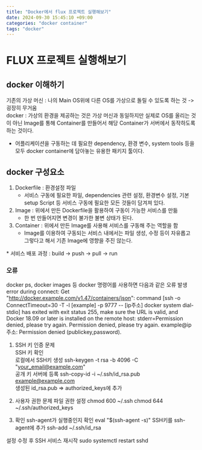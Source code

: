 ```yaml
---
title: "Docker에서 flux 프로젝트 실행해보기"
date: 2024-09-30 15:45:10 +09:00
categories: "docker container"
tags: "docker"
---
```


# FLUX 프로젝트 실행해보기

## docker 이해하기

기존의 가상 머신 : 나의 Main OS위에 다른 OS를 가상으로 돌릴 수 있도록 하는 것
-> 굉장히 무거움
<br>
docker : 가상의 환경을 제공하는 것은 가상 머신과 동일하지만 실제로 OS를 올리는 것이 아닌 Image를 통해 Container를 만들어서 해당 Container가 서버에서 동작하도록 하는 것이다.

- 어플리케이션을 구동하는 데 필요한 dependency, 환경 변수, system tools 등을 모두 docker container에 담아놓는 유용한 패키지 툴이다.

## docker 구성요소

1. Dockerfile : 환경설정 파일
   - 서비스 구동에 필요한 파일, dependencies 관련 설정, 환경변수 설정, 기본 setup Script 등 서비스 구동에 필요한 모든 것들이 담겨져 있다.
2. Image : 위에서 만든 Dockerfile을 활용하여 구동이 가능한 서비스를 만듦
   - 한 번 만들어지면 변경이 불가한 불변 상태가 된다.
3. Container : 위에서 만든 Image를 사용해 서비스를 구동해 주는 역할을 함
   - Image를 이용하여 구동되는 서비스 내에서는 파일 생성, 수정 등이 자유롭고 그렇다고 해서 기존 Image에 영향을 주진 않는다.

\* 서비스 배포 과정 : build -> push -> pull -> run

### 오류

docker ps, docker images 등 docker 명령어를 사용하면 다음과 같은 오류 발생
error during connect: Get "http://docker.example.com/v1.47/containers/json": command [ssh -o ConnectTimeout=30 -T -l [example] -p 9777 -- [ip주소] docker system dial-stdio] has exited with exit status 255, make sure the URL is valid, and Docker 18.09 or later is installed on the remote host: stderr=Permission denied, please try again.
Permission denied, please try again.
example@ip주소: Permission denied (publickey,password).
<br>

1. SSH 키 인증 문제 <br>
   SSH 키 확인
   <br>
   로컬에서 SSH키 생성
   ssh-keygen -t rsa -b 4096 -C "your_email@example.com"
   <br>
   공개 키 서버에 등록
   ssh-copy-id -i ~/.ssh/id_rsa.pub example@example.com
   <br>
   생성된 id_rsa.pub => authorized_keys에 추가

2. 사용자 권한 문제
   파일 권한 설정
   chmod 600 ~/.ssh
   chmod 644 ~/.ssh/authorized_keys

3. 확인
   ssh-agent가 실행중인지 확인
   eval "$(ssh-agent -s)"
   SSH키를 ssh-agent에 추가
   ssh-add ~/.ssh/id_rsa

설정 수정 후 SSH 서비스 재시작
sudo systemctl restart sshd

